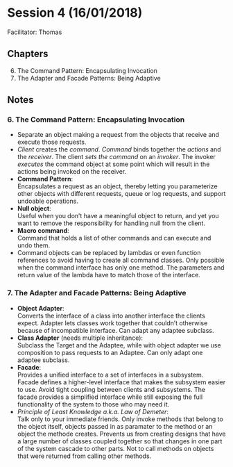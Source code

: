 # Session 4 (16/01/2018)
Facilitator: Thomas

## Chapters
6. The Command Pattern: Encapsulating Invocation
7. The Adapter and Facade Patterns: Being Adaptive

## Notes
### 6. The Command Pattern: Encapsulating Invocation
- Separate an object making a request from the objects that receive and execute those requests.
- *Client* creates the *command*. *Command* binds together the *actions* and the *receiver*. The client *sets the command* on an *invoker*. The invoker *executes* the command object at some point which will result in the actions being invoked on the receiver.
- **Command Pattern**:  
  Encapsulates a request as an object, thereby letting you parameterize other objects with different requests, queue or log requests, and support undoable operations.
- **Null object**:  
  Useful when you don’t have a meaningful object to return, and yet you want to remove the responsibility for handling null from the client.
- **Macro command**:  
  Command that holds a list of other commands and can execute and undo them.
- Command objects can be replaced by lambdas or even function references to avoid having to create all command classes. Only possible when the command interface has only one method. The parameters and return value of the lambda have to match those of the interface.

### 7. The Adapter and Facade Patterns: Being Adaptive
- **Object Adapter**:  
  Converts the interface of a class into another interface the clients expect. Adapter lets classes work together that couldn’t otherwise because of incompatible interface. Can adapt any adaptee subclass.
- **Class Adapter** (needs multiple inheritance):  
  Subclass the Target and the Adaptee, while with object adapter we use composition to pass requests to an Adaptee. Can only adapt one adaptee subclass.
- **Facade**:  
  Provides a unified interface to a set of interfaces in a subsystem. Facade defines a higher-level interface that makes the subsystem easier to use.
  Avoid tight coupling between clients and subsystems.
  The facade provides a simplified interface while still exposing the full functionality of the system to those who may need it.
- *Principle of Least Knowledge a.k.a. Law of Demeter*:  
  Talk only to your immediate friends.
  Only invoke methods that belong to the object itself, objects passed in as paramater to the method or an object the methode creates.
  Prevents us from creating designs that have a large number of classes coupled together so that changes in one part of the system cascade to other parts.
  Not to call methods on objects that were returned from calling other methods.